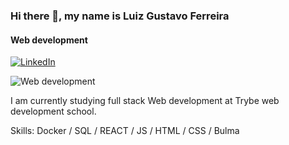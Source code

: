 ### Hi there 👋, my name is Luiz Gustavo Ferreira

#### Web development

<a href="[https://www.linkedin.com/in/luiz-gustavo-ferreira-gusferreira/]"><img alt="LinkedIn" src="https://img.shields.io/badge/LinkedIn-0077B5?style=for-the-badge&logo=linkedin&logoColor=white" /></a>
 

![Web development](https://https://github.com/GusVF/github-profile-readme-generator/images/banner.png)

I am currently studying full stack Web development at Trybe web development school. 

Skills: Docker / SQL / REACT / JS / HTML / CSS / Bulma 


